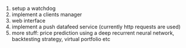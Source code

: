 1. setup a watchdog
2. implement a clients manager
3. web interface
4. implement a push datafeed service (currently http requests are used)
5. more stuff: price prediction using a deep recurrent neural network, backtesting strategy, virtual portfolio etc

